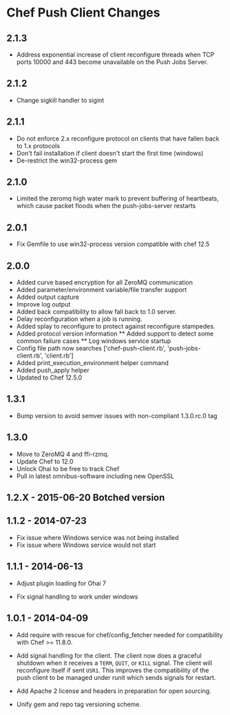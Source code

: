 # Chef Push Client Changes

## 2.1.3

* Address exponential increase of client reconfigure threads when TCP ports 10000 and 443 become unavailable on the Push Jobs Server.

## 2.1.2

* Change sigkill handler to sigint

## 2.1.1

* Do not enforce 2.x reconfigure protocol on clients that have fallen back to 1.x protocols
* Don't fail installation if client doesn't start the first time (windows)
* De-restrict the win32-process gem

## 2.1.0

* Limited the zeromq high water mark to prevent buffering of heartbeats, which cause packet floods when the push-jobs-server restarts

## 2.0.1
* Fix Gemfile to use win32-process version compatible with chef 12.5

## 2.0.0

* Added curve based encryption for all ZeroMQ communication
* Added parameter/environment variable/file transfer support
* Added output capture
* Improve log output
* Added back compatibility to allow fall back to 1.0 server.
* Delay reconfiguration when a job is running.
* Added splay to reconfigure to protect against reconfigure stampedes.
* Added protocol version information
** Added support to detect some common failure cases
** Log windows service startup
* Config file path now searches ['chef-push-client.rb', 'push-jobs-client.rb', 'client.rb']
* Added print\_execution\_environment helper command
* Added push\_apply helper
* Updated to Chef 12.5.0

## 1.3.1

* Bump version to avoid semver issues with non-compliant 1.3.0.rc.0 tag

## 1.3.0

* Move to ZeroMQ 4 and ffi-rzmq.
* Update Chef to 12.0
* Unlock Ohai to be free to track Chef
* Pull in latest omnibus-software including new OpenSSL

## 1.2.X - 2015-06-20 Botched version

## 1.1.2 - 2014-07-23

* Fix issue where Windows service was not being installed
* Fix issue where Windows service would not start

## 1.1.1 - 2014-06-13

* Adjust plugin loading for Ohai 7

* Fix signal handling to work under windows

## 1.0.1 - 2014-04-09

* Add require with rescue for chef/config_fetcher needed for compatibility with
  Chef >= 11.8.0.

* Add signal handling for the client. The client now does a graceful
  shutdown when it receives a `TERM`, `QUIT`, or `KILL` signal. The
  client will reconfigure itself if sent `USR1`. This improves the
  compatibility of the push client to be managed under runit which
  sends signals for restart.

* Add Apache 2 license and headers in preparation for open sourcing.

* Unify gem and repo tag versioning scheme.
